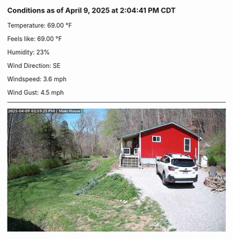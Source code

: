 ### Conditions as of April 9, 2025 at 2:04:41 PM CDT 

Temperature: 69.00 &deg;F

Feels like: 69.00 &deg;F

Humidity: 23%

Wind Direction: SE

Windspeed: 3.6 mph

Wind Gust: 4.5 mph

---

<img src="./images/latest.jpeg"/>

